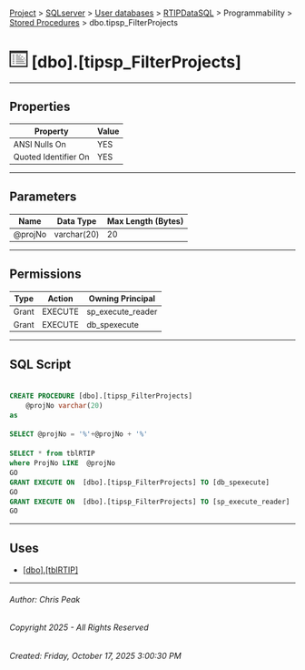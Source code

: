 #### 

[Project](../../../../../index.md) > [SQLserver](../../../../index.md) > [User databases](../../../index.md) > [RTIPDataSQL](../../index.md) > Programmability > [Stored Procedures](Stored_Procedures.md) > dbo.tipsp_FilterProjects

# ![Stored Procedures](../../../../../Images/StoredProcedure32.png) [dbo].[tipsp_FilterProjects]

---

## <a name="#properties"></a>Properties

| Property | Value |
|---|---|
| ANSI Nulls On | YES |
| Quoted Identifier On | YES |


---

## <a name="#parameters"></a>Parameters

| Name | Data Type | Max Length (Bytes) |
|---|---|---|
| @projNo | varchar(20) | 20 |


---

## <a name="#permissions"></a>Permissions

| Type | Action | Owning Principal |
|---|---|---|
| Grant | EXECUTE | sp_execute_reader |
| Grant | EXECUTE | db_spexecute |


---

## <a name="#sqlscript"></a>SQL Script

```sql

CREATE PROCEDURE [dbo].[tipsp_FilterProjects]
    @projNo varchar(20)
as

SELECT @projNo = '%'+@projNo + '%'

SELECT * from tblRTIP
where ProjNo LIKE  @projNo 
GO
GRANT EXECUTE ON  [dbo].[tipsp_FilterProjects] TO [db_spexecute]
GO
GRANT EXECUTE ON  [dbo].[tipsp_FilterProjects] TO [sp_execute_reader]
GO

```


---

## <a name="#uses"></a>Uses

* [[dbo].[tblRTIP]](../../Tables/dbo_tblRTIP.md)


---

###### Author:  Chris Peak

###### Copyright 2025 - All Rights Reserved

###### Created: Friday, October 17, 2025 3:00:30 PM

